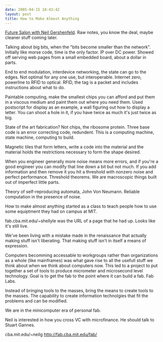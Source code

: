 ```yaml
---
date: 2005-04-15 18:43:42
layout: post
title: How to Make Almost Anything
---
```


[Future Salon with Neil Gershenfeld](http://www.futuresalon.org/2005/04/fab_friday_.html). Raw notes, you know the deal, maybe cleaner stuff coming later.

Talking about big bits, when the "bits become smaller than the network". Initially like morse code, time is the only factor. IP over DC power. Showed off serving web pages from a small embedded board, about a dollar in parts.

End to end modulation, interdevice networking, the state can go to the edges. Not optimal for any one use, but interoperable. Internet zero, powerline to RFID to optical. RFID, the tag is a packet and includes instructions about what to do.

Paintable computing, make the smallest chips you can afford and put them in a viscous medium and paint them out where you need them. Used postscript for display as an example, a wall figuring out how to display a letter.  You can shoot a hole in it, if you have twice as much it's just twice as big.

State of the art fabrication? Not chips, the ribosome protein.  Three base code is an error correcting code, redundent. This is a computing machine, state machine, computing to build.

Magnetic tiles that form letters, write a code into the material and the material holds the restrictions necessary to form the shape desired.

When you engineer generally more noise means more errors, and if you're a good engineer you can modify that line down a bit but not much. If you add information and then remove it you hit a threshold with nonzero noise and perfect performance. Threshold theorems. We are macroscopic things built out of imperfect little parts.

Theory of self-reproducing automata, John Von Neumann.  Reliable computation in the presence of noise.

How to make almost anything started as a class to teach people how to use some equiptment they had on campus at MIT.

fab.cba.mit.edu/~shellyle was the URL of a page that he had up. Looks like it's still live.

We've been living with a mistake made in the renaissance that actually making stuff isn't liberating. That making stuff isn't in itself a means of expression.

Computers becomming accessable to workgroups rather than organizations as a whole (like mainframes) was what gave rise to all the usefull stuff we think about when we think about computers now. This led to a project to put together a set of tools to produce micrometer and microsecond level technology. Goal is to get the fab to the point where it can build a fab. Fab Labs.

Instead of bringing tools to the masses, bring the means to create tools to the masses. The capability to create information technolgies that fit the problems and can be modified.

We are in the minicomputer era of personal fab.

Neil is interested in how you cross VC with microfinance. He should talk to Stuart Gannes.

cba.mit.edu/~neilg
http://fab.cba.mit.edu/fab/
